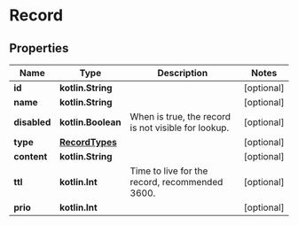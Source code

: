 
# Record

## Properties
Name | Type | Description | Notes
------------ | ------------- | ------------- | -------------
**id** | **kotlin.String** |  |  [optional]
**name** | **kotlin.String** |  |  [optional]
**disabled** | **kotlin.Boolean** | When is true, the record is not visible for lookup. |  [optional]
**type** | [**RecordTypes**](RecordTypes.md) |  |  [optional]
**content** | **kotlin.String** |  |  [optional]
**ttl** | **kotlin.Int** | Time to live for the record, recommended 3600. |  [optional]
**prio** | **kotlin.Int** |  |  [optional]



